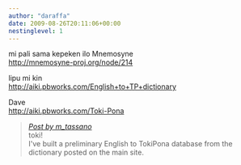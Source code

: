 ```yaml
---
author: "daraffa"
date: 2009-08-26T20:11:06+00:00
nestinglevel: 1
---
```

mi pali sama kepeken ilo Mnemosyne  
http://mnemosyne-proj.org/node/214  
  
lipu mi kin  
http://aiki.pbworks.com/English+to+TP+dictionary  
  
Dave  
http://aiki.pbworks.com/Toki-Pona  

> [_Post by m\_tassano_](/htP1lpxS/english-to-file-uploaded#post1)  
> toki!  
> I've built a preliminary English to TokiPona database from the  
> dictionary posted on the main site.  
>